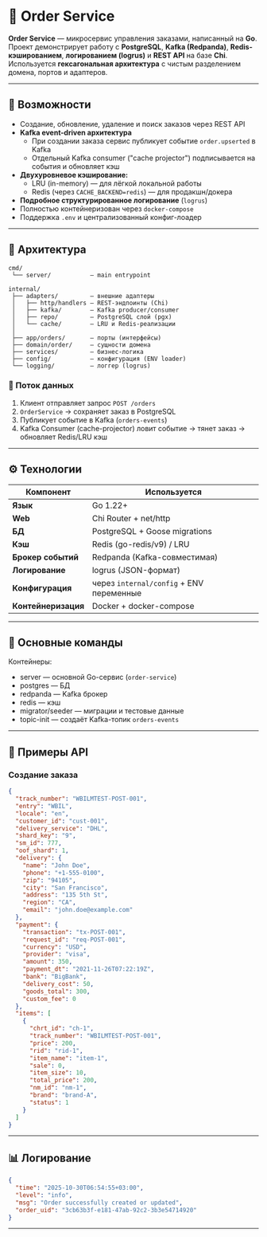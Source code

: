 # 🧱 Order Service

**Order Service** — микросервис управления заказами, написанный на **Go**. 
Проект демонстрирует работу с **PostgreSQL**, **Kafka (Redpanda)**, **Redis-кэшированием**, **логированием (logrus)** и **REST API** на базе **Chi**.  
Используется **гексагональная архитектура** с чистым разделением домена, портов и адаптеров.

---

## 🚀 Возможности

- Создание, обновление, удаление и поиск заказов через REST API
- **Kafka event-driven архитектура**
    - При создании заказа сервис публикует событие `order.upserted` в Kafka
    - Отдельный Kafka consumer ("cache projector") подписывается на события и обновляет кэш
- **Двухуровневое кэширование:**
    - LRU (in-memory) — для лёгкой локальной работы
    - Redis (через `CACHE_BACKEND=redis`) — для продакшн/докера
- **Подробное структурированное логирование** (`logrus`)
- Полностью контейнеризован через `docker-compose`
- Поддержка `.env` и централизованный конфиг-лоадер

---

## 🧩 Архитектура

```
cmd/
 └── server/           — main entrypoint

internal/
 ├── adapters/         — внешние адаптеры
 │   ├── http/handlers — REST-эндпоинты (Chi)
 │   ├── kafka/        — Kafka producer/consumer
 │   ├── repo/         — PostgreSQL слой (pgx)
 │   └── cache/        — LRU и Redis-реализации
 │
 ├── app/orders/       — порты (интерфейсы)
 ├── domain/order/     — сущности домена
 ├── services/         — бизнес-логика
 ├── config/           — конфигурация (ENV loader)
 └── logging/          — логгер (logrus)
```

### 🔄 Поток данных
1. Клиент отправляет запрос `POST /orders`
2. `OrderService` → сохраняет заказ в PostgreSQL
3. Публикует событие в Kafka (`orders-events`)
4. Kafka Consumer (cache-projector) ловит событие → тянет заказ → обновляет Redis/LRU кэш

---

## ⚙️ Технологии

| Компонент        | Используется                                   |
|------------------|------------------------------------------------|
| **Язык**         | Go 1.22+                                       |
| **Web**          | Chi Router + net/http                          |
| **БД**           | PostgreSQL + Goose migrations                  |
| **Кэш**          | Redis (go-redis/v9) / LRU                      |
| **Брокер событий** | Redpanda (Kafka-совместимая)                 |
| **Логирование**  | logrus (JSON-формат)                           |
| **Конфигурация** | через `internal/config` + ENV переменные       |
| **Контейнеризация** | Docker + docker-compose                      |

---

## 🧠 Основные команды


Контейнеры:
- server — основной Go-сервис (`order-service`)
- postgres — БД
- redpanda — Kafka брокер
- redis — кэш
- migrator/seeder — миграции и тестовые данные
- topic-init — создаёт Kafka-топик `orders-events`

---

## 🔌 Примеры API

### Создание заказа

```json
{
  "track_number": "WBILMTEST-POST-001",
  "entry": "WBIL",
  "locale": "en",
  "customer_id": "cust-001",
  "delivery_service": "DHL",
  "shard_key": "9",
  "sm_id": 777,
  "oof_shard": 1,
  "delivery": {
    "name": "John Doe",
    "phone": "+1-555-0100",
    "zip": "94105",
    "city": "San Francisco",
    "address": "135 5th St",
    "region": "CA",
    "email": "john.doe@example.com"
  },
  "payment": {
    "transaction": "tx-POST-001",
    "request_id": "req-POST-001",
    "currency": "USD",
    "provider": "visa",
    "amount": 350,
    "payment_dt": "2021-11-26T07:22:19Z",
    "bank": "BigBank",
    "delivery_cost": 50,
    "goods_total": 300,
    "custom_fee": 0
  },
  "items": [
    {
      "chrt_id": "ch-1",
      "track_number": "WBILMTEST-POST-001",
      "price": 200,
      "rid": "rid-1",
      "item_name": "item-1",
      "sale": 0,
      "item_size": 10,
      "total_price": 200,
      "nm_id": "nm-1",
      "brand": "brand-A",
      "status": 1
    }
  ]
}
```

---

## 📊 Логирование

```json
{
  "time": "2025-10-30T06:54:55+03:00",
  "level": "info",
  "msg": "Order successfully created or updated",
  "order_uid": "3cb63b3f-e181-47ab-92c2-3b3e54714920"
}
```

---
